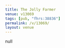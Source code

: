 ```yaml
---
title: The Jolly Farmer
venue: v13069
tags: [pub, "fhrs:38836"]
permalink: /v/13069/
layout: venue
---
```

null